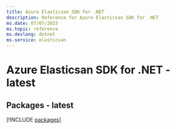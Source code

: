 ```yaml
---
title: Azure Elasticsan SDK for .NET
description: Reference for Azure Elasticsan SDK for .NET
ms.date: 07/07/2025
ms.topic: reference
ms.devlang: dotnet
ms.service: elasticsan
---
```

# Azure Elasticsan SDK for .NET - latest
## Packages - latest
[!INCLUDE [packages](elasticsan-index.md)]